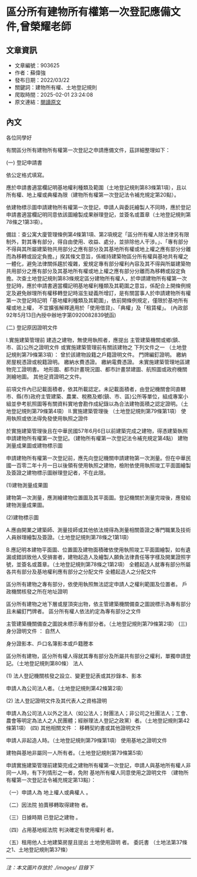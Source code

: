 # 區分所有建物所有權第一次登記應備文件,曾榮耀老師

## 文章資訊
- 文章編號：903625
- 作者：蘇偉強
- 發布日期：2022/03/22
- 關鍵詞：建物所有權、土地登記規則
- 爬取時間：2025-02-01 23:24:08
- 原文連結：[閱讀原文](https://real-estate.get.com.tw/Columns/detail.aspx?no=903625)

## 內文


各位同學好


有關區分所有建物所有權第一次登記之申請應備文件，茲詳細整理如下：


(一)
登記申請書


依公定格式填寫。


應於申請書適當欄記明基地權利種類及範圍（土地登記規則第83條第1項），且以所有權、地上權或典權為限（建物所有權第一次登記法令補充規定第20點）。


依建物標示圖申請建物所有權第一次登記，申請人與委託繪製人不同時，應於登記申請書適當欄記明同意依該圖繪製成果辦理登記，並簽名或蓋章（土地登記規則第78條之1第3項）。


備註：查公寓大廈管理條例第4條第1項、第2項規定「區分所有權人除法律另有限制外，對其專有部分，得自由使用、收益、處分，並排除他人干涉。」、「專有部分不得與其所屬建築物共用部分之應有部分及其基地所有權或地上權之應有部分分離而為移轉或設定負擔。」揆其條文意旨，係維持建築物區分所有權與基地共有權之一體化，避免法律關係趨於複雜，爰規定專有部分權利內容及其不得與所屬建築物共用部分之應有部分及其基地所有權或地上權之應有部分分離而為移轉或設定負擔。次查土地登記規則第83條規定區分建物所有權人，於申請建物所有權第一次登記時，應於申請書適當欄記明基地權利種類及其範圍之意旨，係配合上開條例規定及避免辦理所有權移轉登記時滋生疑義所增訂，是有關當事人於申請建物所有權第一次登記時記明「基地權利種類及其範圍」，依前開條例規定，僅限於基地所有權或地上權，
不宜擴張解釋適用於「使用借貸」、「典權」及「租賃權」。
(內政部92年5月13日內授中辦地字第0920082839號函)


(二)
登記原因證明文件


I.實施建築管理前
建造之建物，無使用執照者，應提出
主管建築機關或鄉(鎮、市、區)公所之證明文件
或實施建築管理前有關該建物之
下列文件之一
（土地登記規則第79條第3項）：
曾於該建物設籍之戶籍證明文件。
門牌編釘證明。
繳納房屋稅憑證或稅籍證明。
繳納水費憑證。
繳納電費憑證。
未實施建築管理地區建物完工證明書。
地形圖、都市計畫現況圖、都市計畫禁建圖、航照圖或政府機關測繪地圖。
其他足資證明之文件。


前項文件內已記載面積者，依其所載認定。未記載面積者，由登記機關會同直轄市、縣(市)政府主管建築、農業、稅務及鄉(鎮、市、區)公所等單位，組成專案小組並參考航照圖等有關資料實地會勘作成紀錄以為合法建物面積之認定證明。（土地登記規則第79條第4項）
II.實施建築管理後
（土地登記規則第79條第1項）
使用執照或依法得免發使用執照之證件


於實施建築管理後且在中華民國57年6月6日以前建築完成之建物，得憑建築執照申請建物所有權第一次登記。（建物所有權第一次登記法令補充規定第4點）
建物測量成果圖或建物標示圖


申請建物所有權第一次登記前，應先向登記機關申請建物第一次測量。但在中華民國一百零二年十月一日以後領有使用執照之建物，檢附依使用執照竣工平面圖繪製及簽證之建物標示圖辦理登記者，不在此限。


(1)建物測量成果圖


建物第一次測量，應測繪建物位置圖及其平面圖。登記機關於測量完竣後，應發給建物測量成果圖。


(2)建物標示圖


A.應由開業之建築師、測量技師或其他依法規得為測量相關簽證之專門職業及技術人員辦理繪製及簽證。（土地登記規則第78條之1第1項）


B.應記明本建物平面圖、位置圖及建物面積確依使用執照竣工平面圖繪製，如有遺漏或錯誤致他人受損害者，建物起造人及繪製人願負法律責任等字樣及開業證照字號，並簽名或蓋章。（土地登記規則第78條之1第2項）
全體起造人就專有部分所屬各共有部分及基地權利應有部分之分配文件
全體起造人之分配文件


區分所有建物之專有部分，依使用執照無法認定申請人之權利範圍及位置者。
戶政機關核發之所在地址證明


區分所有建物之地下層或屋頂突出物，依主管建築機關備查之圖說標示為專有部分且未編釘門牌者。
區分所有權人依法約定為專有部分之文件


主管建築機關備查之圖說未標示專有部分者。（土地登記規則第79條第2項）
(三)
身分證明文件
：
自然人


身分證影本、戶口名簿影本或戶籍謄本


區分所有建物，區分所有權人得就其專有部分及所屬共有部分之權利，單獨申請登記。（土地登記規則第80條）
法人


(1)
法人登記機關核發之設立、變更登記表或其抄錄本、影本


申請人為公司法人者。（土地登記規則第42條第2項）


(2)
法人登記證明文件及其代表人之資格證明


申請人為公司法人以外之法人（如公法人；財團法人；非公司之社團法人；工會、農會等明定為法人之人民團體；經辦理法人登記之政黨）者。（土地登記規則第42條第1項）
(四)
其他相關文件
：
移轉契約書或其他證明文件


申請人非起造人時。（土地登記規則第79條第1項）
使用基地之證明文件


建物與基地非屬同一人所有者。（土地登記規則第79條第5項）


申請實施建築管理前建築完成之建物所有權第一次登記，申請人與基地所有權人非同一人時，有下列情形之一者，免附
基地所有權人同意使用之證明文件
（建物所有權第一次登記法令補充規定第13點）：


（一）申請人為
地上權人或典權人
。


（二）因法院
拍賣移轉取得建物
者。


（三）日據時期
已登記之建物
。


（四）占用基地經法院
判決確定有使用權利
者。


（五）租用他人土地建築房屋且提出
土地使用證明
者。
委託書
（土地法第37條之1、土地登記規則第37條）

---
*注：本文圖片存放於 ./images/ 目錄下*
